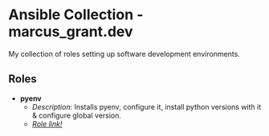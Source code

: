 # Ansible Collection - marcus_grant.dev

My collection of roles setting up software development environments.

## Roles

* **pyenv**
  * *Description*:
    Installs pyenv, configure it, install python versions with it
    & configure global version.
  * [*Role link!*](./roles/pyenv/)
